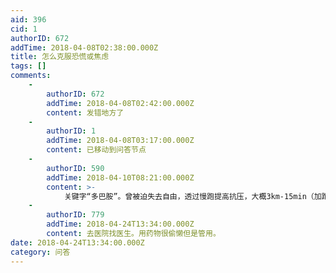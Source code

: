 ```yaml
---
aid: 396
cid: 1
authorID: 672
addTime: 2018-04-08T02:38:00.000Z
title: 怎么克服恐慌或焦虑
tags: []
comments:
    -
        authorID: 672
        addTime: 2018-04-08T02:42:00.000Z
        content: 发错地方了
    -
        authorID: 1
        addTime: 2018-04-08T03:17:00.000Z
        content: 已移动到问答节点
    -
        authorID: 590
        addTime: 2018-04-10T08:21:00.000Z
        content: >-
            关键字“多巴胺”。曾被迫失去自由，透过慢跑提高抗压，大概3km-15min（加跑前热身与跑后缓冲，约27分钟），依状况增加次数（次/天），早中晚各一次最佳。（副作用是会上瘾）
    -
        authorID: 779
        addTime: 2018-04-24T13:34:00.000Z
        content: 去医院找医生。用药物很偷懒但是管用。
date: 2018-04-24T13:34:00.000Z
category: 问答
---
```



